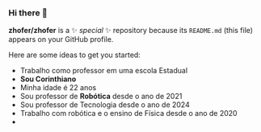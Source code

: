 ### Hi there 👋


**zhofer/zhofer** is a ✨ _special_ ✨ repository because its `README.md` (this file) appears on your GitHub profile.

Here are some ideas to get you started:

- Trabalho como professor em uma escola Estadual
-  **Sou Corinthiano**
-  Minha idade é 22 anos
- Sou professor de **Robótica** desde o ano de 2021
- Sou professor de Tecnologia desde o ano de 2024
- Trabalho com robótica e o ensino de Física desde o ano de 2020
- 
  
